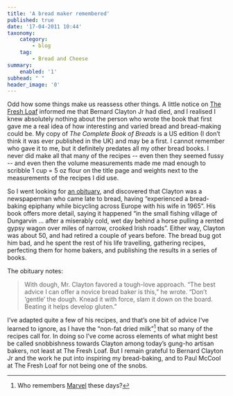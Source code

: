 ```yaml
---
title: 'A bread maker remembered'
published: true
date: '17-04-2011 10:44'
taxonomy:
    category:
        - blog
    tag:
        - Bread and Cheese
summary:
    enabled: '1'
subhead: " "
header_image: '0'
---
```


Odd how some things make us reassess other things. A little notice on [The Fresh Loaf](https://www.thefreshloaf.com/node/23174/memoriam-bernard-clayton) informed me that Bernard Clayton Jr had died, and I realised I knew absolutely nothing about the person who wrote the book that first gave me a real idea of how interesting and varied bread and bread-making could be. My copy of _The Complete Book of Breads_ is a US edition (I don’t think it was ever published in the UK) and may be a first. I cannot remember who gave it to me, but it definitely predates all my other bread books. I never did make all that many of the recipes -- even then they seemed fussy -- and even then the volume measurements made me mad enough to scribble 1 cup = 5 oz flour on the title page and weights next to the measurements of the recipes I did use.

So I went looking for [an obituary](https://www.nytimes.com/2011/04/06/dining/06clayton.html), and discovered that Clayton was a newspaperman who came late to bread, having “experienced a bread-baking epiphany while bicycling across Europe with his wife in 1965”. His book offers more detail, saying it happened “in the small fishing village of Dungarvin ... after a miserably cold, wet day behind a horse pulling a rented gypsy wagon over miles of narrow, crooked Irish roads”. Either way, Clayton was about 50, and had retired a couple of years before. The bread bug got him bad, and he spent the rest of his life travelling, gathering recipes, perfecting them for home bakers, and publishing the results in a series of books.

The obituary notes:

> With dough, Mr. Clayton favored a tough-love approach. “The best advice I can offer a novice bread baker is this,” he wrote. “Don’t ‘gentle’ the dough. Knead it with force, slam it down on the board. Beating it helps develop gluten.” 

I’ve adapted quite a few of his recipes, and that’s one bit of advice I‘ve learned to ignore, as I have the “non-fat dried milk”[^fn1] that so many of the recipes call for. In doing so I’ve come across elements of what might best be called snobbishness towards Clayton among today’s gung-ho artisan bakers, not least at The Fresh Loaf. But I remain grateful to Bernard Clayton Jr and the work he put into inspiring my bread-baking, and to Paul McCool at The Fresh Loaf for not being one of the snobs.

[^fn1]: Who remembers [Marvel](http://www.premierfoods.co.uk/our-brands/grocery/marvel/) these days?
